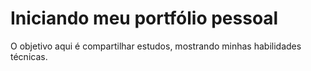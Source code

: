 # Iniciando meu portfólio pessoal

O objetivo aqui é compartilhar estudos, mostrando minhas habilidades técnicas.
